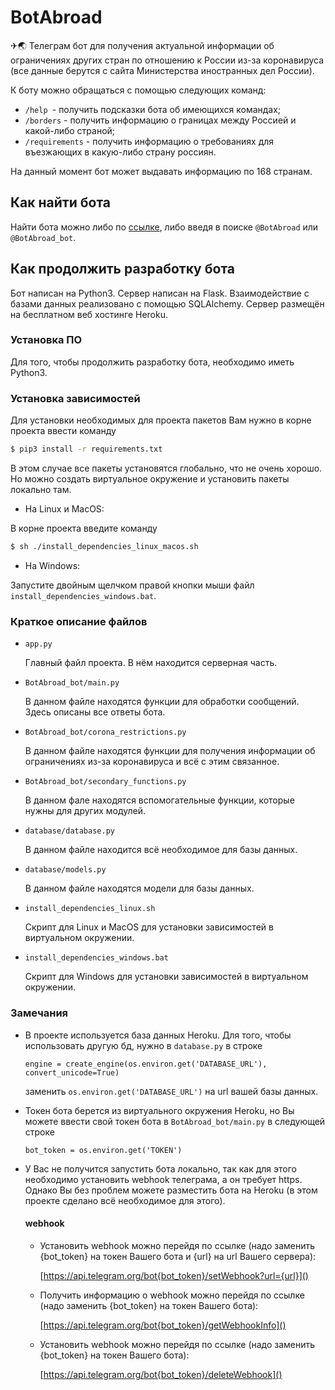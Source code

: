 # BotAbroad

✈🌏 Телеграм бот для получения актуальной информации об ограничениях других стран по отношению к России из-за коронавируса (все данные берутся с сайта Министерства иностранных дел России).

К боту можно обращаться с помощью следующих команд:
- `/help `- получить подсказки бота об имеющихся командах;
- `/borders` - получить информацию о границах между Россией и какой-либо страной;
- `/requirements` - получить информацию о требованиях для въезжающих в какую-либо страну россиян.

На данный момент бот может выдавать информацию по 168 странам.

## Как найти бота
Найти бота можно либо по [ссылке](https://t.me/BotAbroad_bot), либо введя в поиске `@BotAbroad` или `@BotAbroad_bot`.

## Как продолжить разработку бота
Бот написан на Python3. Сервер написан на Flask. Взаимодействие с базами данных реализовано с помощью SQLAlchemy. Сервер размещён на бесплатном веб хостинге Heroku.
### Установка ПО
Для того, чтобы продолжить разработку бота, необходимо иметь Python3.
### Установка зависимостей

Для установки необходимых для проекта пакетов Вам нужно в корне проекта ввести команду
```bash
$ pip3 install -r requirements.txt
```
В этом случае все пакеты установятся глобально, что не очень хорошо. Но можно создать виртуальное окружение и установить пакеты локально там.
- На Linux и MacOS:

В корне проекта введите команду
```bash
$ sh ./install_dependencies_linux_macos.sh
```

- На Windows:

Запустите двойным щелчком правой кнопки мыши файл `install_dependencies_windows.bat`.


### Краткое описание файлов
- `app.py`
    
    Главный файл проекта. В нём находится серверная часть.


- `BotAbroad_bot/main.py`
  
  В данном файле находятся функции для обработки сообщений. Здесь описаны все ответы бота.


- `BotAbroad_bot/corona_restrictions.py`
    
    В данном файле находятся функции для получения информации об ограничениях из-за коронавируса и всё с этим связанное.


- `BotAbroad_bot/secondary_functions.py`
    
    В данном фале находятся вспомогательные функции, которые нужны для других модулей.
  

- `database/database.py`

    В данном файле находится всё необходимое для базы данных.



- `database/models.py`
  
    В данном файле находятся модели для базы данных.



- `install_dependencies_linux.sh`
    
    Скрипт для Linux и MacOS для установки зависимостей в виртуальном окружении.



- `install_dependencies_windows.bat`
    
    Скрипт для Windows для установки зависимостей в виртуальном окружении.

### Замечания
- В проекте используется база данных Heroku. Для того, чтобы использовать другую бд, нужно в `database.py` в строке
    ```
    engine = create_engine(os.environ.get('DATABASE_URL'), convert_unicode=True)
    ```
    заменить `os.environ.get('DATABASE_URL')` на url вашей базы данных.


- Токен бота берется из виртуального окружения Heroku, но Вы можете ввести свой токен бота в `BotAbroad_bot/main.py` в следующей строке
    ```
    bot_token = os.environ.get('TOKEN')
    ```

- У Вас не получится запустить бота локально, так как для этого необходимо установить webhook телеграма, а он требует https. Однако Вы без проблем можете разместить бота на Heroku (в этом проекте сделано всё необходимое для этого).
    #### webhook
    - Установить webhook можно перейдя по ссылке (надо заменить {bot_token} на токен Вашего бота и {url} на url Вашего сервера):
    
        [https://api.telegram.org/bot{bot_token}/setWebhook?url={url}]()
    - Получить информацию о webhook можно перейдя по ссылке (надо заменить {bot_token} на токен Вашего бота):
    
        [https://api.telegram.org/bot{bot_token}/getWebhookInfo]()
    - Установить webhook можно перейдя по ссылке (надо заменить {bot_token} на токен Вашего бота):
    
        [https://api.telegram.org/bot{bot_token}/deleteWebhook]()

